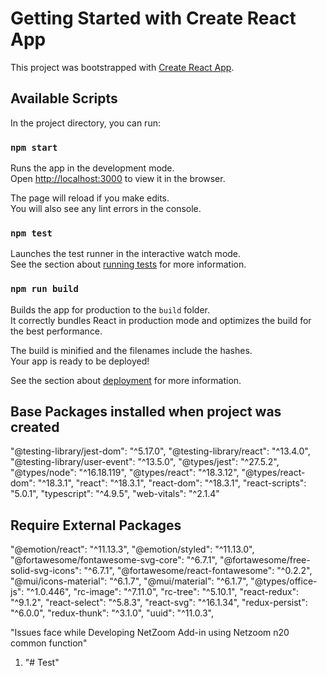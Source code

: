 # Getting Started with Create React App

This project was bootstrapped with [Create React App](https://github.com/facebook/create-react-app).

## Available Scripts

In the project directory, you can run:

### `npm start`

Runs the app in the development mode.\
Open [http://localhost:3000](http://localhost:3000) to view it in the browser.

The page will reload if you make edits.\
You will also see any lint errors in the console.

### `npm test`

Launches the test runner in the interactive watch mode.\
See the section about [running tests](https://facebook.github.io/create-react-app/docs/running-tests) for more information.

### `npm run build`

Builds the app for production to the `build` folder.\
It correctly bundles React in production mode and optimizes the build for the best performance.

The build is minified and the filenames include the hashes.\
Your app is ready to be deployed!

See the section about [deployment](https://facebook.github.io/create-react-app/docs/deployment) for more information.



## Base Packages installed when project was created 
"@testing-library/jest-dom": "^5.17.0",
"@testing-library/react": "^13.4.0",
"@testing-library/user-event": "^13.5.0",
"@types/jest": "^27.5.2",
"@types/node": "^16.18.119",
"@types/react": "^18.3.12",
"@types/react-dom": "^18.3.1",
"react": "^18.3.1",
"react-dom": "^18.3.1",
"react-scripts": "5.0.1",
"typescript": "^4.9.5",
"web-vitals": "^2.1.4"

## Require External Packages 
 "@emotion/react": "^11.13.3",
 "@emotion/styled": "^11.13.0",
 "@fortawesome/fontawesome-svg-core": "^6.7.1",
 "@fortawesome/free-solid-svg-icons": "^6.7.1",
 "@fortawesome/react-fontawesome": "^0.2.2",
 "@mui/icons-material": "^6.1.7",
 "@mui/material": "^6.1.7",
 "@types/office-js": "^1.0.446",
 "rc-image": "^7.11.0",
 "rc-tree": "^5.10.1",
 "react-redux": "^9.1.2", 
 "react-select": "^5.8.3",
 "react-svg": "^16.1.34",
 "redux-persist": "^6.0.0",
 "redux-thunk": "^3.1.0",
 "uuid": "^11.0.3",


"Issues face while Developing NetZoom Add-in using Netzoom n20 common function"

1. "# Test" 
